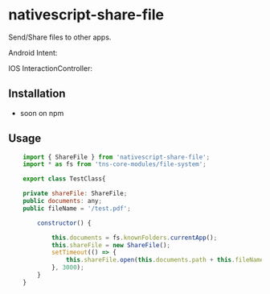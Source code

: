 # nativescript-share-file

Send/Share files to other apps. 

Android Intent:

IOS InteractionController:


## Installation

- soon on npm

## Usage 

	
```javascript
    import { ShareFile } from 'nativescript-share-file';
    import * as fs from 'tns-core-modules/file-system';

    export class TestClass{

    private shareFile: ShareFile;
    public documents: any;
    public fileName = '/test.pdf';

        constructor() {

            this.documents = fs.knownFolders.currentApp();
            this.shareFile = new ShareFile();
            setTimeout(() => {
                this.shareFile.open(this.documents.path + this.fileName);
            }, 3000);
        }
    }

```
